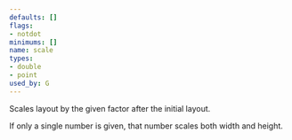 ```yaml
---
defaults: []
flags:
- notdot
minimums: []
name: scale
types:
- double
- point
used_by: G
---
```

Scales layout by the given factor after the initial layout.

If only a single number is given, that number scales both width and height.
